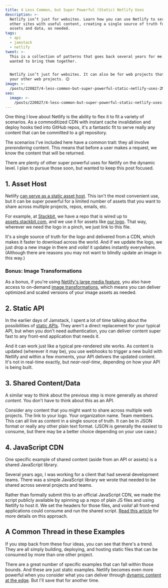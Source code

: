 ```yaml
---
title: 4 Less Common, but Super Powerful (Static) Netlify Uses
description: >-
  Netlify isn’t just for websites. Learn how you can use Netlify to serve your
  other sites with useful content, creating a single source of truth for your
  assets and data, as needed.
tags:
  - api
  - jamstack
  - netlify
tweet: >-
  This is a collection of patterns that goes back several years for me. But I
  wanted to bring them together.


  Netlify isn’t just for websites. It can also be for web projects that serve
  your other web projects. 😊
image: >-
  /posts/220827/4-less-common-but-super-powerful-static-netlify-uses-2MtVruvD.png
seo:
  image: >-
    /posts/220827/4-less-common-but-super-powerful-static-netlify-uses-xYWg3Gds--meta.png
---
```


One thing I love about Netlify is the ability to flex it to fit a variety of scenarios. As a commoditized CDN with instant cache invalidation and deploy hooks tied into GitHub repos, it's a fantastic fit to serve really any content that can be committed to a git repository.

The scenarios I've included here have a common trait: they all involve _prerendering_ content. This means that before a user makes a request, we know the content that will be returned.

There are plenty of other super powerful uses for Netlify on the dynamic level. I plan to pursue those soon, but wanted to keep this post focused.

## 1. Asset Host

Netlify [can serve as a static asset host](/posts/should-i-add-images-to-my-git-repository/). This isn't the most convenient use, but it can be super powerful for a limited number of assets that you want to share across multiple projects, repos, emails, etc.

For example, at [Stackbit](https://www.stackbit.com/), we have a repo that is wired up to [assets.stackbit.com](https://assets.stackbit.com/), and we use it for assets like [our logo](https://assets.stackbit.com/logos/stackbit-full-logo-hydrant.png). That way, wherever we need the logo in a pinch, we just link to this file.

It's a single source of truth for the logo and delivered from a CDN, which makes it faster to download across the world. And if we update the logo, we just drop a new image in there and _voila!_ it updates instantly everywhere. (Although there are reasons you may not want to blindly update an image in this way.)

### Bonus: Image Transformations

As a bonus, if you're using [Netlify's ](https://docs.netlify.com/large-media/overview/)[large media](https://docs.netlify.com/large-media/overview/)[ feature](https://docs.netlify.com/large-media/overview/), you also have access to on-demand [image transformations](https://docs.netlify.com/large-media/transform-images/), which means you can deliver optimized and scaled versions of your image assets as needed.

## 2. Static API

In the earlier days of Jamstack, I spent a lot of time talking about the possibilities of [static APIs](/posts/lets-talk-about-static-apis/). They aren't a direct replacement for your typical API, but when you don't need authentication, you can deliver content super fast to any front-end application that needs it.

And it can work just like a typical pre-rendered site works. As content is updated (wherever it may be), you use webhooks to trigger a new build with Netlify and within a few moments, your API delivers the updated content. It's not in real-time exactly, but _near-real-time_, depending on how your API is being built.

## 3. Shared Content/Data

A similar way to think about the previous step is more generally as _shared content_. You don't have to think about this as an API.

Consider any content that you might want to share across multiple web projects. The link to your logo. Your organization name. Team members. This can all live as content in a single source of truth. It can be in JSON format or really any other plain text format. (JSON is generally the easiest to consume, but there may be a better choice depending on your use case.)

## 4. JavaScript CDN

One specific example of shared content (aside from an API or assets) is a shared JavaScript library.

Several years ago, I was working for a client that had several development teams. There was a simple JavaScript library we wrote that needed to be shared across several projects and teams.

Rather than formally submit this to an official JavaScript CDN, we made the script publicly available by spinning up a repo of plain JS files and using Netlify to host it. We set the headers for those files, and _voila!_ all front-end applications could consume and run the shared script. [Read this article](/posts/use-netlify-host-js-libraries/) for more details on this approach.

## A Common Thread in these Examples

If you step back from these four ideas, you can see that there's a trend. They are all simply building, deploying, and hosting static files that can be consumed by more than one other project.

There are a great number of specific examples that can fall within those bounds. And these are just static examples. Netlify becomes even more powerful when you consider what you can deliver through [dynamic content at the edge](https://docs.netlify.com/edge-functions/overview/). But I'll save that for another time.
